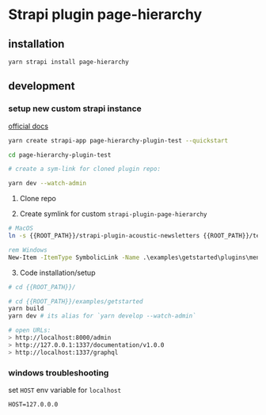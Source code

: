 # Strapi plugin page-hierarchy

## installation
```
yarn strapi install page-hierarchy
```

## development 

### setup new custom strapi instance

[official docs](https://strapi.io/documentation/3.0.0-beta.x/installation/cli.html)
```sh
yarn create strapi-app page-hierarchy-plugin-test --quickstart

cd page-hierarchy-plugin-test

# create a sym-link for cloned plugin repo:

yarn dev --watch-admin

```

1. Clone repo

2. Create symlink for custom `strapi-plugin-page-hierarchy`

```sh
# MacOS
ln -s {{ROOT_PATH}}/strapi-plugin-acoustic-newsletters {{ROOT_PATH}}/test-plugins/plugins/acoustic-newsletters

```

```bat
rem Windows
New-Item -ItemType SymbolicLink -Name .\examples\getstarted\plugins\menu -Target .\packages\strapi-plugin-menu\
```

3. Code installation/setup

```sh
# cd {{ROOT_PATH}}/

# cd {{ROOT_PATH}}/examples/getstarted
yarn build
yarn dev # its alias for `yarn develop --watch-admin`

# open URLs:
> http://localhost:8000/admin
> http://127.0.0.1:1337/documentation/v1.0.0
> http://localhost:1337/graphql
```

### windows troubleshooting

set `HOST` env variable for `localhost`

`HOST=127.0.0.0`
